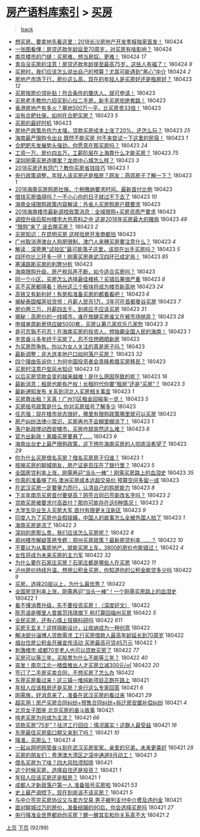 [房产语料库索引](../../README.md)  > [买房](买房.md)
====
> [back](../README.md)

- [想买房、要拿地先看这里：2018长沙房地产开发季报独家首发！](http://jkwz.applinzi.com/ittc/7095469429460829190.html#%E6%83%B3%E4%B9%B0%E6%88%BF%E3%80%81%E8%A6%81%E6%8B%BF%E5%9C%B0%E5%85%88%E7%9C%8B%E8%BF%99%E9%87%8C%EF%BC%9A2018%E9%95%BF%E6%B2%99%E6%88%BF%E5%9C%B0%E4%BA%A7%E5%BC%80%E5%8F%91%E5%AD%A3%E6%8A%A5%E7%8B%AC%E5%AE%B6%E9%A6%96%E5%8F%91%EF%BC%81) 180424  
- [一张图看懂｜房贷还款年龄延至70周岁，对买房有啥影响？](http://jkwz.applinzi.com/ittc/7095468118438839312.html#%E4%B8%80%E5%BC%A0%E5%9B%BE%E7%9C%8B%E6%87%82%EF%BD%9C%E6%88%BF%E8%B4%B7%E8%BF%98%E6%AC%BE%E5%B9%B4%E9%BE%84%E5%BB%B6%E8%87%B370%E5%91%A8%E5%B2%81%EF%BC%8C%E5%AF%B9%E4%B9%B0%E6%88%BF%E6%9C%89%E5%95%A5%E5%BD%B1%E5%93%8D%EF%BC%9F) 180424  
- [南京楼市的门缝：买房难，想当房奴，更难！](http://jkwz.applinzi.com/ittc/7095460751198389265.html#%E5%8D%97%E4%BA%AC%E6%A5%BC%E5%B8%82%E7%9A%84%E9%97%A8%E7%BC%9D%EF%BC%9A%E4%B9%B0%E6%88%BF%E9%9A%BE%EF%BC%8C%E6%83%B3%E5%BD%93%E6%88%BF%E5%A5%B4%EF%BC%8C%E6%9B%B4%E9%9A%BE%EF%BC%81) 180424 *17* 
- [青岛没买房的注意！房贷还款年龄提至最高75岁，这些人有福了！](http://jkwz.applinzi.com/ittc/7095433845224768523.html#%E9%9D%92%E5%B2%9B%E6%B2%A1%E4%B9%B0%E6%88%BF%E7%9A%84%E6%B3%A8%E6%84%8F%EF%BC%81%E6%88%BF%E8%B4%B7%E8%BF%98%E6%AC%BE%E5%B9%B4%E9%BE%84%E6%8F%90%E8%87%B3%E6%9C%80%E9%AB%9875%E5%B2%81%EF%BC%8C%E8%BF%99%E4%BA%9B%E4%BA%BA%E6%9C%89%E7%A6%8F%E4%BA%86%EF%BC%81) 180424 *9* 
- [买房时，我们应该怎么说出自己的预算？尤其可能遇到“黑心”中介](http://jkwz.applinzi.com/ittc/7095324945674667024.html#%E4%B9%B0%E6%88%BF%E6%97%B6%EF%BC%8C%E6%88%91%E4%BB%AC%E5%BA%94%E8%AF%A5%E6%80%8E%E4%B9%88%E8%AF%B4%E5%87%BA%E8%87%AA%E5%B7%B1%E7%9A%84%E9%A2%84%E7%AE%97%EF%BC%9F%E5%B0%A4%E5%85%B6%E5%8F%AF%E8%83%BD%E9%81%87%E5%88%B0%E2%80%9C%E9%BB%91%E5%BF%83%E2%80%9D%E4%B8%AD%E4%BB%8B) 180424 *2* 
- [房地产市场下行，房价这么高，现在的年轻人是买房好还是租房好？](http://jkwz.applinzi.com/ittc/7095320153837536272.html#%E6%88%BF%E5%9C%B0%E4%BA%A7%E5%B8%82%E5%9C%BA%E4%B8%8B%E8%A1%8C%EF%BC%8C%E6%88%BF%E4%BB%B7%E8%BF%99%E4%B9%88%E9%AB%98%EF%BC%8C%E7%8E%B0%E5%9C%A8%E7%9A%84%E5%B9%B4%E8%BD%BB%E4%BA%BA%E6%98%AF%E4%B9%B0%E6%88%BF%E5%A5%BD%E8%BF%98%E6%98%AF%E7%A7%9F%E6%88%BF%E5%A5%BD%EF%BC%9F) 180423 *12* 
- [买房按房价领补贴！符合条件的肇庆人，就可申请！](http://jkwz.applinzi.com/ittc/7095300626886165515.html#%E4%B9%B0%E6%88%BF%E6%8C%89%E6%88%BF%E4%BB%B7%E9%A2%86%E8%A1%A5%E8%B4%B4%EF%BC%81%E7%AC%A6%E5%90%88%E6%9D%A1%E4%BB%B6%E7%9A%84%E8%82%87%E5%BA%86%E4%BA%BA%EF%BC%8C%E5%B0%B1%E5%8F%AF%E7%94%B3%E8%AF%B7%EF%BC%81) 180423  
- [买房老手教你六招买到心仪二手房，新手买房拒绝套路！](http://jkwz.applinzi.com/ittc/7095298488386716682.html#%E4%B9%B0%E6%88%BF%E8%80%81%E6%89%8B%E6%95%99%E4%BD%A0%E5%85%AD%E6%8B%9B%E4%B9%B0%E5%88%B0%E5%BF%83%E4%BB%AA%E4%BA%8C%E6%89%8B%E6%88%BF%EF%BC%8C%E6%96%B0%E6%89%8B%E4%B9%B0%E6%88%BF%E6%8B%92%E7%BB%9D%E5%A5%97%E8%B7%AF%EF%BC%81) 180423  
- [香港房地产有多火？墓地500万一平，比买房贵33倍！](http://jkwz.applinzi.com/ittc/7095282429243950087.html#%E9%A6%99%E6%B8%AF%E6%88%BF%E5%9C%B0%E4%BA%A7%E6%9C%89%E5%A4%9A%E7%81%AB%EF%BC%9F%E5%A2%93%E5%9C%B0500%E4%B8%87%E4%B8%80%E5%B9%B3%EF%BC%8C%E6%AF%94%E4%B9%B0%E6%88%BF%E8%B4%B533%E5%80%8D%EF%BC%81) 180423  
- [没有合肥社保，如何在合肥买房？](http://jkwz.applinzi.com/ittc/7095270228860863494.html#%E6%B2%A1%E6%9C%89%E5%90%88%E8%82%A5%E7%A4%BE%E4%BF%9D%EF%BC%8C%E5%A6%82%E4%BD%95%E5%9C%A8%E5%90%88%E8%82%A5%E4%B9%B0%E6%88%BF%EF%BC%9F) 180423 *5* 
- [买房的最好时机](http://jkwz.applinzi.com/ittc/7095267577045713926.html#%E4%B9%B0%E6%88%BF%E7%9A%84%E6%9C%80%E5%A5%BD%E6%97%B6%E6%9C%BA) 180423  
- [房地产政策杀伤力太强，贷款买房成本上涨了20%，还怎么玩？](http://jkwz.applinzi.com/ittc/7095266371246228487.html#%E6%88%BF%E5%9C%B0%E4%BA%A7%E6%94%BF%E7%AD%96%E6%9D%80%E4%BC%A4%E5%8A%9B%E5%A4%AA%E5%BC%BA%EF%BC%8C%E8%B4%B7%E6%AC%BE%E4%B9%B0%E6%88%BF%E6%88%90%E6%9C%AC%E4%B8%8A%E6%B6%A8%E4%BA%8620%25%EF%BC%8C%E8%BF%98%E6%80%8E%E4%B9%88%E7%8E%A9%EF%BC%9F) 180423 *25* 
- [海南最严限购令出台 既然不能买房 何不来尝试一下这里的民宿！](http://jkwz.applinzi.com/ittc/7095222195561432075.html#%E6%B5%B7%E5%8D%97%E6%9C%80%E4%B8%A5%E9%99%90%E8%B4%AD%E4%BB%A4%E5%87%BA%E5%8F%B0+%E6%97%A2%E7%84%B6%E4%B8%8D%E8%83%BD%E4%B9%B0%E6%88%BF+%E4%BD%95%E4%B8%8D%E6%9D%A5%E5%B0%9D%E8%AF%95%E4%B8%80%E4%B8%8B%E8%BF%99%E9%87%8C%E7%9A%84%E6%B0%91%E5%AE%BF%EF%BC%81) 180423 *1* 
- [合肥肥东发展势头强劲，你愿意在那买房吗？](http://jkwz.applinzi.com/ittc/7095234129572660240.html#%E5%90%88%E8%82%A5%E8%82%A5%E4%B8%9C%E5%8F%91%E5%B1%95%E5%8A%BF%E5%A4%B4%E5%BC%BA%E5%8A%B2%EF%BC%8C%E4%BD%A0%E6%84%BF%E6%84%8F%E5%9C%A8%E9%82%A3%E4%B9%B0%E6%88%BF%E5%90%97%EF%BC%9F) 180423 *24* 
- [工资一万，房价四五万，工薪阶层在上海靠什么才能买房？](http://jkwz.applinzi.com/ittc/7095181363357680650.html#%E5%B7%A5%E8%B5%84%E4%B8%80%E4%B8%87%EF%BC%8C%E6%88%BF%E4%BB%B7%E5%9B%9B%E4%BA%94%E4%B8%87%EF%BC%8C%E5%B7%A5%E8%96%AA%E9%98%B6%E5%B1%82%E5%9C%A8%E4%B8%8A%E6%B5%B7%E9%9D%A0%E4%BB%80%E4%B9%88%E6%89%8D%E8%83%BD%E4%B9%B0%E6%88%BF%EF%BC%9F) 180423 *75* 
- [深圳刚需买房选哪里？龙岗中心城怎么样？](http://jkwz.applinzi.com/ittc/7095218007016211467.html#%E6%B7%B1%E5%9C%B3%E5%88%9A%E9%9C%80%E4%B9%B0%E6%88%BF%E9%80%89%E5%93%AA%E9%87%8C%EF%BC%9F%E9%BE%99%E5%B2%97%E4%B8%AD%E5%BF%83%E5%9F%8E%E6%80%8E%E4%B9%88%E6%A0%B7%EF%BC%9F) 180423 *3* 
- [2018买房还有窍门？教你买房省钱技巧](http://jkwz.applinzi.com/ittc/7095200671936807946.html#2018%E4%B9%B0%E6%88%BF%E8%BF%98%E6%9C%89%E7%AA%8D%E9%97%A8%EF%BC%9F%E6%95%99%E4%BD%A0%E4%B9%B0%E6%88%BF%E7%9C%81%E9%92%B1%E6%8A%80%E5%B7%A7) 180423 *1* 
- [央行政策调整，年轻人该买房还是租房？网友：燕郊房子了解一下？](http://jkwz.applinzi.com/ittc/7095178888575714314.html#%E5%A4%AE%E8%A1%8C%E6%94%BF%E7%AD%96%E8%B0%83%E6%95%B4%EF%BC%8C%E5%B9%B4%E8%BD%BB%E4%BA%BA%E8%AF%A5%E4%B9%B0%E6%88%BF%E8%BF%98%E6%98%AF%E7%A7%9F%E6%88%BF%EF%BC%9F%E7%BD%91%E5%8F%8B%EF%BC%9A%E7%87%95%E9%83%8A%E6%88%BF%E5%AD%90%E4%BA%86%E8%A7%A3%E4%B8%80%E4%B8%8B%EF%BC%9F) 180423 *1* 
- [2018海南买房购房社保、个税缴纳要求时间、最新首付比例](http://jkwz.applinzi.com/ittc/7095223005896770566.html#2018%E6%B5%B7%E5%8D%97%E4%B9%B0%E6%88%BF%E8%B4%AD%E6%88%BF%E7%A4%BE%E4%BF%9D%E3%80%81%E4%B8%AA%E7%A8%8E%E7%BC%B4%E7%BA%B3%E8%A6%81%E6%B1%82%E6%97%B6%E9%97%B4%E3%80%81%E6%9C%80%E6%96%B0%E9%A6%96%E4%BB%98%E6%AF%94%E4%BE%8B) 180423  
- [借钱买房值得吗？一不小心你的日子就过不下去了](http://jkwz.applinzi.com/ittc/7095221466637534218.html#%E5%80%9F%E9%92%B1%E4%B9%B0%E6%88%BF%E5%80%BC%E5%BE%97%E5%90%97%EF%BC%9F%E4%B8%80%E4%B8%8D%E5%B0%8F%E5%BF%83%E4%BD%A0%E7%9A%84%E6%97%A5%E5%AD%90%E5%B0%B1%E8%BF%87%E4%B8%8D%E4%B8%8B%E5%8E%BB%E4%BA%86) 180423 *10* 
- [海南全域限购政策内容解读：外省人买房购房户籍要求](http://jkwz.applinzi.com/ittc/7095218443316102151.html#%E6%B5%B7%E5%8D%97%E5%85%A8%E5%9F%9F%E9%99%90%E8%B4%AD%E6%94%BF%E7%AD%96%E5%86%85%E5%AE%B9%E8%A7%A3%E8%AF%BB%EF%BC%9A%E5%A4%96%E7%9C%81%E4%BA%BA%E4%B9%B0%E6%88%BF%E8%B4%AD%E6%88%BF%E6%88%B7%E7%B1%8D%E8%A6%81%E6%B1%82) 180423  
- [2018海南楼市最新调控政策消息：全域限购+买房资质严要求](http://jkwz.applinzi.com/ittc/7095217086668473361.html#2018%E6%B5%B7%E5%8D%97%E6%A5%BC%E5%B8%82%E6%9C%80%E6%96%B0%E8%B0%83%E6%8E%A7%E6%94%BF%E7%AD%96%E6%B6%88%E6%81%AF%EF%BC%9A%E5%85%A8%E5%9F%9F%E9%99%90%E8%B4%AD%2B%E4%B9%B0%E6%88%BF%E8%B5%84%E8%B4%A8%E4%B8%A5%E8%A6%81%E6%B1%82) 180423  
- [调控升级后胶州楼市大热意料之中 这是2018年买房最大的赌局](http://jkwz.applinzi.com/ittc/7095214074029933578.html#%E8%B0%83%E6%8E%A7%E5%8D%87%E7%BA%A7%E5%90%8E%E8%83%B6%E5%B7%9E%E6%A5%BC%E5%B8%82%E5%A4%A7%E7%83%AD%E6%84%8F%E6%96%99%E4%B9%8B%E4%B8%AD+%E8%BF%99%E6%98%AF2018%E5%B9%B4%E4%B9%B0%E6%88%BF%E6%9C%80%E5%A4%A7%E7%9A%84%E8%B5%8C%E5%B1%80) 180423 *49* 
- [“限购”来了 该去哪买房？](http://jkwz.applinzi.com/ittc/7095212610972812299.html#%E2%80%9C%E9%99%90%E8%B4%AD%E2%80%9D%E6%9D%A5%E4%BA%86+%E8%AF%A5%E5%8E%BB%E5%93%AA%E4%B9%B0%E6%88%BF%EF%BC%9F) 180423 *2* 
- [买房知识：在昆明买房 这样验房开发商都怕](http://jkwz.applinzi.com/ittc/7095209734649152523.html#%E4%B9%B0%E6%88%BF%E7%9F%A5%E8%AF%86%EF%BC%9A%E5%9C%A8%E6%98%86%E6%98%8E%E4%B9%B0%E6%88%BF+%E8%BF%99%E6%A0%B7%E9%AA%8C%E6%88%BF%E5%BC%80%E5%8F%91%E5%95%86%E9%83%BD%E6%80%95) 180423  
- [广州取消港澳台人购房限制，澳门人来穗买房要注意什么？](http://jkwz.applinzi.com/ittc/7095209067406689291.html#%E5%B9%BF%E5%B7%9E%E5%8F%96%E6%B6%88%E6%B8%AF%E6%BE%B3%E5%8F%B0%E4%BA%BA%E8%B4%AD%E6%88%BF%E9%99%90%E5%88%B6%EF%BC%8C%E6%BE%B3%E9%97%A8%E4%BA%BA%E6%9D%A5%E7%A9%97%E4%B9%B0%E6%88%BF%E8%A6%81%E6%B3%A8%E6%84%8F%E4%BB%80%E4%B9%88%EF%BC%9F) 180423 *4* 
- [解读：深莞惠“试验区”最可能落子这里，该现在出手买房吗？](http://jkwz.applinzi.com/ittc/7095208670390649873.html#%E8%A7%A3%E8%AF%BB%EF%BC%9A%E6%B7%B1%E8%8E%9E%E6%83%A0%E2%80%9C%E8%AF%95%E9%AA%8C%E5%8C%BA%E2%80%9D%E6%9C%80%E5%8F%AF%E8%83%BD%E8%90%BD%E5%AD%90%E8%BF%99%E9%87%8C%EF%BC%8C%E8%AF%A5%E7%8E%B0%E5%9C%A8%E5%87%BA%E6%89%8B%E4%B9%B0%E6%88%BF%E5%90%97%EF%BC%9F) 180423 *5* 
- [四环你比三环多一环！刚需买房奔武汉四环已成定局！](http://jkwz.applinzi.com/ittc/7095206372482483206.html#%E5%9B%9B%E7%8E%AF%E4%BD%A0%E6%AF%94%E4%B8%89%E7%8E%AF%E5%A4%9A%E4%B8%80%E7%8E%AF%EF%BC%81%E5%88%9A%E9%9C%80%E4%B9%B0%E6%88%BF%E5%A5%94%E6%AD%A6%E6%B1%89%E5%9B%9B%E7%8E%AF%E5%B7%B2%E6%88%90%E5%AE%9A%E5%B1%80%EF%BC%81) 180423 *85* 
- [塞浦路斯买房的利弊分析](http://jkwz.applinzi.com/ittc/7095205997335544848.html#%E5%A1%9E%E6%B5%A6%E8%B7%AF%E6%96%AF%E4%B9%B0%E6%88%BF%E7%9A%84%E5%88%A9%E5%BC%8A%E5%88%86%E6%9E%90) 180423  
- [海南限购升级，房产税风声不断，如今适合买房吗？](http://jkwz.applinzi.com/ittc/7095203723402019857.html#%E6%B5%B7%E5%8D%97%E9%99%90%E8%B4%AD%E5%8D%87%E7%BA%A7%EF%BC%8C%E6%88%BF%E4%BA%A7%E7%A8%8E%E9%A3%8E%E5%A3%B0%E4%B8%8D%E6%96%AD%EF%BC%8C%E5%A6%82%E4%BB%8A%E9%80%82%E5%90%88%E4%B9%B0%E6%88%BF%E5%90%97%EF%BC%9F) 180423  
- [同一个小区，买房怎么选择最佳楼栋？买错后果很严重](http://jkwz.applinzi.com/ittc/7095200934412157963.html#%E5%90%8C%E4%B8%80%E4%B8%AA%E5%B0%8F%E5%8C%BA%EF%BC%8C%E4%B9%B0%E6%88%BF%E6%80%8E%E4%B9%88%E9%80%89%E6%8B%A9%E6%9C%80%E4%BD%B3%E6%A5%BC%E6%A0%8B%EF%BC%9F%E4%B9%B0%E9%94%99%E5%90%8E%E6%9E%9C%E5%BE%88%E4%B8%A5%E9%87%8D) 180423 *8* 
- [买不买房都得看！扬州这三个板块将成为楼市新高地](http://jkwz.applinzi.com/ittc/7095199886414971910.html#%E4%B9%B0%E4%B8%8D%E4%B9%B0%E6%88%BF%E9%83%BD%E5%BE%97%E7%9C%8B%EF%BC%81%E6%89%AC%E5%B7%9E%E8%BF%99%E4%B8%89%E4%B8%AA%E6%9D%BF%E5%9D%97%E5%B0%86%E6%88%90%E4%B8%BA%E6%A5%BC%E5%B8%82%E6%96%B0%E9%AB%98%E5%9C%B0) 180423 *24* 
- [高铁又有新利好！有房和准备买房的都看看吧！](http://jkwz.applinzi.com/ittc/7095190782845912080.html#%E9%AB%98%E9%93%81%E5%8F%88%E6%9C%89%E6%96%B0%E5%88%A9%E5%A5%BD%EF%BC%81%E6%9C%89%E6%88%BF%E5%92%8C%E5%87%86%E5%A4%87%E4%B9%B0%E6%88%BF%E7%9A%84%E9%83%BD%E7%9C%8B%E7%9C%8B%E5%90%A7%EF%BC%81) 180423 *6* 
- [揭秘泰国榴莲验货师：月薪人民币1万，3年可在首都曼谷买房](http://jkwz.applinzi.com/ittc/7095184201508979729.html#%E6%8F%AD%E7%A7%98%E6%B3%B0%E5%9B%BD%E6%A6%B4%E8%8E%B2%E9%AA%8C%E8%B4%A7%E5%B8%88%EF%BC%9A%E6%9C%88%E8%96%AA%E4%BA%BA%E6%B0%91%E5%B8%811%E4%B8%87%EF%BC%8C3%E5%B9%B4%E5%8F%AF%E5%9C%A8%E9%A6%96%E9%83%BD%E6%9B%BC%E8%B0%B7%E4%B9%B0%E6%88%BF) 180423 *7* 
- [房价两三万，月薪四五千，到底应不应该买房](http://jkwz.applinzi.com/ittc/7095183729737860112.html#%E6%88%BF%E4%BB%B7%E4%B8%A4%E4%B8%89%E4%B8%87%EF%BC%8C%E6%9C%88%E8%96%AA%E5%9B%9B%E4%BA%94%E5%8D%83%EF%BC%8C%E5%88%B0%E5%BA%95%E5%BA%94%E4%B8%8D%E5%BA%94%E8%AF%A5%E4%B9%B0%E6%88%BF) 180423 *31* 
- [揭秘：高房价的一线城市，谁在放肆买房谁又在被市场抛弃？](http://jkwz.applinzi.com/ittc/7095183400157840391.html#%E6%8F%AD%E7%A7%98%EF%BC%9A%E9%AB%98%E6%88%BF%E4%BB%B7%E7%9A%84%E4%B8%80%E7%BA%BF%E5%9F%8E%E5%B8%82%EF%BC%8C%E8%B0%81%E5%9C%A8%E6%94%BE%E8%82%86%E4%B9%B0%E6%88%BF%E8%B0%81%E5%8F%88%E5%9C%A8%E8%A2%AB%E5%B8%82%E5%9C%BA%E6%8A%9B%E5%BC%83%EF%BC%9F) 180423 *28* 
- [申城单周新房供应破5000套，买房认筹几家欢乐几家愁](http://jkwz.applinzi.com/ittc/7095181904460645392.html#%E7%94%B3%E5%9F%8E%E5%8D%95%E5%91%A8%E6%96%B0%E6%88%BF%E4%BE%9B%E5%BA%94%E7%A0%B45000%E5%A5%97%EF%BC%8C%E4%B9%B0%E6%88%BF%E8%AE%A4%E7%AD%B9%E5%87%A0%E5%AE%B6%E6%AC%A2%E4%B9%90%E5%87%A0%E5%AE%B6%E6%84%81) 180423 *3* 
- [是可忍孰不可忍！在海南买房的投资人，想独霸全国人民的海南！](http://jkwz.applinzi.com/ittc/7095179902003446790.html#%E6%98%AF%E5%8F%AF%E5%BF%8D%E5%AD%B0%E4%B8%8D%E5%8F%AF%E5%BF%8D%EF%BC%81%E5%9C%A8%E6%B5%B7%E5%8D%97%E4%B9%B0%E6%88%BF%E7%9A%84%E6%8A%95%E8%B5%84%E4%BA%BA%EF%BC%8C%E6%83%B3%E7%8B%AC%E9%9C%B8%E5%85%A8%E5%9B%BD%E4%BA%BA%E6%B0%91%E7%9A%84%E6%B5%B7%E5%8D%97%EF%BC%81) 180423 *1* 
- [辛苦奋斗多年终于买房了，忍不住想晒晒新房](http://jkwz.applinzi.com/ittc/7095175988378076170.html#%E8%BE%9B%E8%8B%A6%E5%A5%8B%E6%96%97%E5%A4%9A%E5%B9%B4%E7%BB%88%E4%BA%8E%E4%B9%B0%E6%88%BF%E4%BA%86%EF%BC%8C%E5%BF%8D%E4%B8%8D%E4%BD%8F%E6%83%B3%E6%99%92%E6%99%92%E6%96%B0%E6%88%BF) 180423  
- [为买房而争执，你以为女人关注的真是房子吗？](http://jkwz.applinzi.com/ittc/7095175551100912650.html#%E4%B8%BA%E4%B9%B0%E6%88%BF%E8%80%8C%E4%BA%89%E6%89%A7%EF%BC%8C%E4%BD%A0%E4%BB%A5%E4%B8%BA%E5%A5%B3%E4%BA%BA%E5%85%B3%E6%B3%A8%E7%9A%84%E7%9C%9F%E6%98%AF%E6%88%BF%E5%AD%90%E5%90%97%EF%BC%9F) 180423  
- [最新调整：非大连本地户口如何落户买房？](http://jkwz.applinzi.com/ittc/7095173735709672458.html#%E6%9C%80%E6%96%B0%E8%B0%83%E6%95%B4%EF%BC%9A%E9%9D%9E%E5%A4%A7%E8%BF%9E%E6%9C%AC%E5%9C%B0%E6%88%B7%E5%8F%A3%E5%A6%82%E4%BD%95%E8%90%BD%E6%88%B7%E4%B9%B0%E6%88%BF%EF%BC%9F) 180423 *32* 
- [四个理由告诉你！为何中国投资者会青睐希腊买房移民？](http://jkwz.applinzi.com/ittc/7095172486713050128.html#%E5%9B%9B%E4%B8%AA%E7%90%86%E7%94%B1%E5%91%8A%E8%AF%89%E4%BD%A0%EF%BC%81%E4%B8%BA%E4%BD%95%E4%B8%AD%E5%9B%BD%E6%8A%95%E8%B5%84%E8%80%85%E4%BC%9A%E9%9D%92%E7%9D%90%E5%B8%8C%E8%85%8A%E4%B9%B0%E6%88%BF%E7%A7%BB%E6%B0%91%EF%BC%9F) 180423  
- [买房时注意户型风水知识](http://jkwz.applinzi.com/ittc/7095171153327031302.html#%E4%B9%B0%E6%88%BF%E6%97%B6%E6%B3%A8%E6%84%8F%E6%88%B7%E5%9E%8B%E9%A3%8E%E6%B0%B4%E7%9F%A5%E8%AF%86) 180423 *13* 
- [以后买房贷款会变的越来越难！是什么原因导致的呢？](http://jkwz.applinzi.com/ittc/7095170477553353735.html#%E4%BB%A5%E5%90%8E%E4%B9%B0%E6%88%BF%E8%B4%B7%E6%AC%BE%E4%BC%9A%E5%8F%98%E7%9A%84%E8%B6%8A%E6%9D%A5%E8%B6%8A%E9%9A%BE%EF%BC%81%E6%98%AF%E4%BB%80%E4%B9%88%E5%8E%9F%E5%9B%A0%E5%AF%BC%E8%87%B4%E7%9A%84%E5%91%A2%EF%BC%9F) 180423 *16* 
- [最新消息：租房也能有产权！长租时代你要“租房”还是“买房”？](http://jkwz.applinzi.com/ittc/7095167912631600135.html#%E6%9C%80%E6%96%B0%E6%B6%88%E6%81%AF%EF%BC%9A%E7%A7%9F%E6%88%BF%E4%B9%9F%E8%83%BD%E6%9C%89%E4%BA%A7%E6%9D%83%EF%BC%81%E9%95%BF%E7%A7%9F%E6%97%B6%E4%BB%A3%E4%BD%A0%E8%A6%81%E2%80%9C%E7%A7%9F%E6%88%BF%E2%80%9D%E8%BF%98%E6%98%AF%E2%80%9C%E4%B9%B0%E6%88%BF%E2%80%9D%EF%BC%9F) 180423 *3* 
- [最新通知发布 关系到河北人买房相关事宜](http://jkwz.applinzi.com/ittc/7095134925407912970.html#%E6%9C%80%E6%96%B0%E9%80%9A%E7%9F%A5%E5%8F%91%E5%B8%83+%E5%85%B3%E7%B3%BB%E5%88%B0%E6%B2%B3%E5%8C%97%E4%BA%BA%E4%B9%B0%E6%88%BF%E7%9B%B8%E5%85%B3%E4%BA%8B%E5%AE%9C) 180423 *1* 
- [买房靠出租？天真！广州11区租金回报率一览！](http://jkwz.applinzi.com/ittc/7095128788038059025.html#%E4%B9%B0%E6%88%BF%E9%9D%A0%E5%87%BA%E7%A7%9F%EF%BC%9F%E5%A4%A9%E7%9C%9F%EF%BC%81%E5%B9%BF%E5%B7%9E11%E5%8C%BA%E7%A7%9F%E9%87%91%E5%9B%9E%E6%8A%A5%E7%8E%87%E4%B8%80%E8%A7%88%EF%BC%81) 180423 *5* 
- [买房摇号政策是什么 你对买房摇号了解多少](http://jkwz.applinzi.com/ittc/7095124479112119313.html#%E4%B9%B0%E6%88%BF%E6%91%87%E5%8F%B7%E6%94%BF%E7%AD%96%E6%98%AF%E4%BB%80%E4%B9%88+%E4%BD%A0%E5%AF%B9%E4%B9%B0%E6%88%BF%E6%91%87%E5%8F%B7%E4%BA%86%E8%A7%A3%E5%A4%9A%E5%B0%91) 180423  
- [任志强：现在楼市状态很好，哪里有限购政策哪里就可以买房](http://jkwz.applinzi.com/ittc/7095120738011055115.html#%E4%BB%BB%E5%BF%97%E5%BC%BA%EF%BC%9A%E7%8E%B0%E5%9C%A8%E6%A5%BC%E5%B8%82%E7%8A%B6%E6%80%81%E5%BE%88%E5%A5%BD%EF%BC%8C%E5%93%AA%E9%87%8C%E6%9C%89%E9%99%90%E8%B4%AD%E6%94%BF%E7%AD%96%E5%93%AA%E9%87%8C%E5%B0%B1%E5%8F%AF%E4%BB%A5%E4%B9%B0%E6%88%BF) 180423  
- [房产纠纷法律小常识，买房再也不会糊里糊涂了！](http://jkwz.applinzi.com/ittc/7095119904867091467.html#%E6%88%BF%E4%BA%A7%E7%BA%A0%E7%BA%B7%E6%B3%95%E5%BE%8B%E5%B0%8F%E5%B8%B8%E8%AF%86%EF%BC%8C%E4%B9%B0%E6%88%BF%E5%86%8D%E4%B9%9F%E4%B8%8D%E4%BC%9A%E7%B3%8A%E9%87%8C%E7%B3%8A%E6%B6%82%E4%BA%86%EF%BC%81) 180423 *1* 
- [落户新政搅动西安楼市，买房咋就突然这么难？](http://jkwz.applinzi.com/ittc/7095118043355284496.html#%E8%90%BD%E6%88%B7%E6%96%B0%E6%94%BF%E6%90%85%E5%8A%A8%E8%A5%BF%E5%AE%89%E6%A5%BC%E5%B8%82%EF%BC%8C%E4%B9%B0%E6%88%BF%E5%92%8B%E5%B0%B1%E7%AA%81%E7%84%B6%E8%BF%99%E4%B9%88%E9%9A%BE%EF%BC%9F) 180423 *8* 
- [官方出新政！离婚买房要悬了……](http://jkwz.applinzi.com/ittc/7095107283048727558.html#%E5%AE%98%E6%96%B9%E5%87%BA%E6%96%B0%E6%94%BF%EF%BC%81%E7%A6%BB%E5%A9%9A%E4%B9%B0%E6%88%BF%E8%A6%81%E6%82%AC%E4%BA%86%E2%80%A6%E2%80%A6) 180423 *9* 
- [海南出台史上最严限购政策，这下想在海南买房的人彻底没希望了](http://jkwz.applinzi.com/ittc/7095107046854886407.html#%E6%B5%B7%E5%8D%97%E5%87%BA%E5%8F%B0%E5%8F%B2%E4%B8%8A%E6%9C%80%E4%B8%A5%E9%99%90%E8%B4%AD%E6%94%BF%E7%AD%96%EF%BC%8C%E8%BF%99%E4%B8%8B%E6%83%B3%E5%9C%A8%E6%B5%B7%E5%8D%97%E4%B9%B0%E6%88%BF%E7%9A%84%E4%BA%BA%E5%BD%BB%E5%BA%95%E6%B2%A1%E5%B8%8C%E6%9C%9B%E4%BA%86) 180423 *29* 
- [你为什幺买房借名买房？借名买房房子归谁？](http://jkwz.applinzi.com/ittc/7095101280722895888.html#%E4%BD%A0%E4%B8%BA%E4%BB%80%E5%B9%BA%E4%B9%B0%E6%88%BF%E5%80%9F%E5%90%8D%E4%B9%B0%E6%88%BF%EF%BC%9F%E5%80%9F%E5%90%8D%E4%B9%B0%E6%88%BF%E6%88%BF%E5%AD%90%E5%BD%92%E8%B0%81%EF%BC%9F) 180423 *1* 
- [按揭买房的聊城朋友，房产证是否压在了银行里？](http://jkwz.applinzi.com/ittc/7095100915864568839.html#%E6%8C%89%E6%8F%AD%E4%B9%B0%E6%88%BF%E7%9A%84%E8%81%8A%E5%9F%8E%E6%9C%8B%E5%8F%8B%EF%BC%8C%E6%88%BF%E4%BA%A7%E8%AF%81%E6%98%AF%E5%90%A6%E5%8E%8B%E5%9C%A8%E4%BA%86%E9%93%B6%E8%A1%8C%E9%87%8C%EF%BC%9F) 180423 *5* 
- [全国房贷利率上涨，刚需再迎“当头一棒”！刚需买房路上的血泪史](http://jkwz.applinzi.com/ittc/7095098821485003786.html#%E5%85%A8%E5%9B%BD%E6%88%BF%E8%B4%B7%E5%88%A9%E7%8E%87%E4%B8%8A%E6%B6%A8%EF%BC%8C%E5%88%9A%E9%9C%80%E5%86%8D%E8%BF%8E%E2%80%9C%E5%BD%93%E5%A4%B4%E4%B8%80%E6%A3%92%E2%80%9D%EF%BC%81%E5%88%9A%E9%9C%80%E4%B9%B0%E6%88%BF%E8%B7%AF%E4%B8%8A%E7%9A%84%E8%A1%80%E6%B3%AA%E5%8F%B2) 180423 *35* 
- [你真的准备够了吗 澳洲买房成本远超交易价 预算空间多留一成](http://jkwz.applinzi.com/ittc/7095098162077500433.html#%E4%BD%A0%E7%9C%9F%E7%9A%84%E5%87%86%E5%A4%87%E5%A4%9F%E4%BA%86%E5%90%97+%E6%BE%B3%E6%B4%B2%E4%B9%B0%E6%88%BF%E6%88%90%E6%9C%AC%E8%BF%9C%E8%B6%85%E4%BA%A4%E6%98%93%E4%BB%B7+%E9%A2%84%E7%AE%97%E7%A9%BA%E9%97%B4%E5%A4%9A%E7%95%99%E4%B8%80%E6%88%90) 180423  
- [在武汉买房一定要量力而行，认清自己的购房能力](http://jkwz.applinzi.com/ittc/7095093288048788490.html#%E5%9C%A8%E6%AD%A6%E6%B1%89%E4%B9%B0%E6%88%BF%E4%B8%80%E5%AE%9A%E8%A6%81%E9%87%8F%E5%8A%9B%E8%80%8C%E8%A1%8C%EF%BC%8C%E8%AE%A4%E6%B8%85%E8%87%AA%E5%B7%B1%E7%9A%84%E8%B4%AD%E6%88%BF%E8%83%BD%E5%8A%9B) 180423 *8* 
- [下半年南京买房首付要提高？网签合同已签能改名字吗？](http://jkwz.applinzi.com/ittc/7095091837234840592.html#%E4%B8%8B%E5%8D%8A%E5%B9%B4%E5%8D%97%E4%BA%AC%E4%B9%B0%E6%88%BF%E9%A6%96%E4%BB%98%E8%A6%81%E6%8F%90%E9%AB%98%EF%BC%9F%E7%BD%91%E7%AD%BE%E5%90%88%E5%90%8C%E5%B7%B2%E7%AD%BE%E8%83%BD%E6%94%B9%E5%90%8D%E5%AD%97%E5%90%97%EF%BC%9F) 180423 *2* 
- [贷款买房被要求付高首付？那你可能存在这6种情况！](http://jkwz.applinzi.com/ittc/7095081710851195921.html#%E8%B4%B7%E6%AC%BE%E4%B9%B0%E6%88%BF%E8%A2%AB%E8%A6%81%E6%B1%82%E4%BB%98%E9%AB%98%E9%A6%96%E4%BB%98%EF%BC%9F%E9%82%A3%E4%BD%A0%E5%8F%AF%E8%83%BD%E5%AD%98%E5%9C%A8%E8%BF%996%E7%A7%8D%E6%83%85%E5%86%B5%EF%BC%81) 180423 *2* 
- [大学生毕业生入买房大军 首付有限更关注新区](http://jkwz.applinzi.com/ittc/7095075455269078027.html#%E5%A4%A7%E5%AD%A6%E7%94%9F%E6%AF%95%E4%B8%9A%E7%94%9F%E5%85%A5%E4%B9%B0%E6%88%BF%E5%A4%A7%E5%86%9B+%E9%A6%96%E4%BB%98%E6%9C%89%E9%99%90%E6%9B%B4%E5%85%B3%E6%B3%A8%E6%96%B0%E5%8C%BA) 180423 *9* 
- [印度人为了买房也会假结婚，中国人的故事怎么全被外国人拍了](http://jkwz.applinzi.com/ittc/7093633131699766278.html#%E5%8D%B0%E5%BA%A6%E4%BA%BA%E4%B8%BA%E4%BA%86%E4%B9%B0%E6%88%BF%E4%B9%9F%E4%BC%9A%E5%81%87%E7%BB%93%E5%A9%9A%EF%BC%8C%E4%B8%AD%E5%9B%BD%E4%BA%BA%E7%9A%84%E6%95%85%E4%BA%8B%E6%80%8E%E4%B9%88%E5%85%A8%E8%A2%AB%E5%A4%96%E5%9B%BD%E4%BA%BA%E6%8B%8D%E4%BA%86) 180423 *1* 
- [海南买房是凉了](http://jkwz.applinzi.com/ittc/7094952407580804106.html#%E6%B5%B7%E5%8D%97%E4%B9%B0%E6%88%BF%E6%98%AF%E5%87%89%E4%BA%86) 180422 *3* 
- [深圳的房那么贵，我们应该怎么买房呢？](http://jkwz.applinzi.com/ittc/7094933340937520144.html#%E6%B7%B1%E5%9C%B3%E7%9A%84%E6%88%BF%E9%82%A3%E4%B9%88%E8%B4%B5%EF%BC%8C%E6%88%91%E4%BB%AC%E5%BA%94%E8%AF%A5%E6%80%8E%E4%B9%88%E4%B9%B0%E6%88%BF%E5%91%A2%EF%BC%9F) 180422 *8* 
- [郑州楼市解疑答惑专题：郑州买房政策？最新房贷利率 ……？](http://jkwz.applinzi.com/ittc/7094906253849658378.html#%E9%83%91%E5%B7%9E%E6%A5%BC%E5%B8%82%E8%A7%A3%E7%96%91%E7%AD%94%E6%83%91%E4%B8%93%E9%A2%98%EF%BC%9A%E9%83%91%E5%B7%9E%E4%B9%B0%E6%88%BF%E6%94%BF%E7%AD%96%EF%BC%9F%E6%9C%80%E6%96%B0%E6%88%BF%E8%B4%B7%E5%88%A9%E7%8E%87+%E2%80%A6%E2%80%A6%EF%BC%9F) 180422 *10* 
- [不要以为从事房地产，就能买房上车，3800的房价也能错过！](http://jkwz.applinzi.com/ittc/7094901941912208390.html#%E4%B8%8D%E8%A6%81%E4%BB%A5%E4%B8%BA%E4%BB%8E%E4%BA%8B%E6%88%BF%E5%9C%B0%E4%BA%A7%EF%BC%8C%E5%B0%B1%E8%83%BD%E4%B9%B0%E6%88%BF%E4%B8%8A%E8%BD%A6%EF%BC%8C3800%E7%9A%84%E6%88%BF%E4%BB%B7%E4%B9%9F%E8%83%BD%E9%94%99%E8%BF%87%EF%BC%81) 180422 *4* 
- [女性将成为未来买房的主力军](http://jkwz.applinzi.com/ittc/7094873388969624593.html#%E5%A5%B3%E6%80%A7%E5%B0%86%E6%88%90%E4%B8%BA%E6%9C%AA%E6%9D%A5%E4%B9%B0%E6%88%BF%E7%9A%84%E4%B8%BB%E5%8A%9B%E5%86%9B) 180422 *32* 
- [为什么要在石家庄买房？石家庄都是哪些人在买房](http://jkwz.applinzi.com/ittc/7094873303716201478.html#%E4%B8%BA%E4%BB%80%E4%B9%88%E8%A6%81%E5%9C%A8%E7%9F%B3%E5%AE%B6%E5%BA%84%E4%B9%B0%E6%88%BF%EF%BC%9F%E7%9F%B3%E5%AE%B6%E5%BA%84%E9%83%BD%E6%98%AF%E5%93%AA%E4%BA%9B%E4%BA%BA%E5%9C%A8%E4%B9%B0%E6%88%BF) 180422 *11* 
- [泸州房价持续升温，想用公积金买房，你知道你的公积金能贷多少吗](http://jkwz.applinzi.com/ittc/7094853938581079050.html#%E6%B3%B8%E5%B7%9E%E6%88%BF%E4%BB%B7%E6%8C%81%E7%BB%AD%E5%8D%87%E6%B8%A9%EF%BC%8C%E6%83%B3%E7%94%A8%E5%85%AC%E7%A7%AF%E9%87%91%E4%B9%B0%E6%88%BF%EF%BC%8C%E4%BD%A0%E7%9F%A5%E9%81%93%E4%BD%A0%E7%9A%84%E5%85%AC%E7%A7%AF%E9%87%91%E8%83%BD%E8%B4%B7%E5%A4%9A%E5%B0%91%E5%90%97) 180422 *9* 
- [买房，选择20层以上，为什么最优秀？](http://jkwz.applinzi.com/ittc/7094849001973351435.html#%E4%B9%B0%E6%88%BF%EF%BC%8C%E9%80%89%E6%8B%A920%E5%B1%82%E4%BB%A5%E4%B8%8A%EF%BC%8C%E4%B8%BA%E4%BB%80%E4%B9%88%E6%9C%80%E4%BC%98%E7%A7%80%EF%BC%9F) 180422  
- [全国房贷利率上涨，刚需再迎“当头一棒”！一个刚需买房路上的血泪史](http://jkwz.applinzi.com/ittc/7094848653544129542.html#%E5%85%A8%E5%9B%BD%E6%88%BF%E8%B4%B7%E5%88%A9%E7%8E%87%E4%B8%8A%E6%B6%A8%EF%BC%8C%E5%88%9A%E9%9C%80%E5%86%8D%E8%BF%8E%E2%80%9C%E5%BD%93%E5%A4%B4%E4%B8%80%E6%A3%92%E2%80%9D%EF%BC%81%E4%B8%80%E4%B8%AA%E5%88%9A%E9%9C%80%E4%B9%B0%E6%88%BF%E8%B7%AF%E4%B8%8A%E7%9A%84%E8%A1%80%E6%B3%AA%E5%8F%B2) 180422 *1* 
- [看不懂消费升级，先不要投资买房！（深度好文）](http://jkwz.applinzi.com/ittc/7094840890394936327.html#%E7%9C%8B%E4%B8%8D%E6%87%82%E6%B6%88%E8%B4%B9%E5%8D%87%E7%BA%A7%EF%BC%8C%E5%85%88%E4%B8%8D%E8%A6%81%E6%8A%95%E8%B5%84%E4%B9%B0%E6%88%BF%EF%BC%81%EF%BC%88%E6%B7%B1%E5%BA%A6%E5%A5%BD%E6%96%87%EF%BC%89) 180422  
- [陈芳语是哪里人曾属范玮琪旗下 称打算回福州买房](http://jkwz.applinzi.com/ittc/7094801805320127495.html#%E9%99%88%E8%8A%B3%E8%AF%AD%E6%98%AF%E5%93%AA%E9%87%8C%E4%BA%BA%E6%9B%BE%E5%B1%9E%E8%8C%83%E7%8E%AE%E7%90%AA%E6%97%97%E4%B8%8B+%E7%A7%B0%E6%89%93%E7%AE%97%E5%9B%9E%E7%A6%8F%E5%B7%9E%E4%B9%B0%E6%88%BF) 180422 *5* 
- [全民买房，还有心情上班搞科研吗](http://jkwz.applinzi.com/ittc/7094774937946686475.html#%E5%85%A8%E6%B0%91%E4%B9%B0%E6%88%BF%EF%BC%8C%E8%BF%98%E6%9C%89%E5%BF%83%E6%83%85%E4%B8%8A%E7%8F%AD%E6%90%9E%E7%A7%91%E7%A0%94%E5%90%97) 180422 *611* 
- [买房无玄关？这样隔断设计，让收纳成为一种创意](http://jkwz.applinzi.com/ittc/7094767821680804874.html#%E4%B9%B0%E6%88%BF%E6%97%A0%E7%8E%84%E5%85%B3%EF%BC%9F%E8%BF%99%E6%A0%B7%E9%9A%94%E6%96%AD%E8%AE%BE%E8%AE%A1%EF%BC%8C%E8%AE%A9%E6%94%B6%E7%BA%B3%E6%88%90%E4%B8%BA%E4%B8%80%E7%A7%8D%E5%88%9B%E6%84%8F) 180422  
- [解决部分淄博人贷款需求 工行买房借款人最高年龄延长到70周岁](http://jkwz.applinzi.com/ittc/7094735993771131910.html#%E8%A7%A3%E5%86%B3%E9%83%A8%E5%88%86%E6%B7%84%E5%8D%9A%E4%BA%BA%E8%B4%B7%E6%AC%BE%E9%9C%80%E6%B1%82+%E5%B7%A5%E8%A1%8C%E4%B9%B0%E6%88%BF%E5%80%9F%E6%AC%BE%E4%BA%BA%E6%9C%80%E9%AB%98%E5%B9%B4%E9%BE%84%E5%BB%B6%E9%95%BF%E5%88%B070%E5%91%A8%E5%B2%81) 180422  
- [烟台住房公积金开展宣传活动 买房最高可贷45万元](http://jkwz.applinzi.com/ittc/7094721424487089158.html#%E7%83%9F%E5%8F%B0%E4%BD%8F%E6%88%BF%E5%85%AC%E7%A7%AF%E9%87%91%E5%BC%80%E5%B1%95%E5%AE%A3%E4%BC%A0%E6%B4%BB%E5%8A%A8+%E4%B9%B0%E6%88%BF%E6%9C%80%E9%AB%98%E5%8F%AF%E8%B4%B745%E4%B8%87%E5%85%83) 180422 *1* 
- [刺激楼市 成都70岁老人也可以贷款买房了](http://jkwz.applinzi.com/ittc/7094546150726304784.html#%E5%88%BA%E6%BF%80%E6%A5%BC%E5%B8%82+%E6%88%90%E9%83%BD70%E5%B2%81%E8%80%81%E4%BA%BA%E4%B9%9F%E5%8F%AF%E4%BB%A5%E8%B4%B7%E6%AC%BE%E4%B9%B0%E6%88%BF%E4%BA%86) 180422 *77* 
- [买房可以等三年，买股票为什么不能等三年？](http://jkwz.applinzi.com/ittc/7094428409860195345.html#%E4%B9%B0%E6%88%BF%E5%8F%AF%E4%BB%A5%E7%AD%89%E4%B8%89%E5%B9%B4%EF%BC%8C%E4%B9%B0%E8%82%A1%E7%A5%A8%E4%B8%BA%E4%BB%80%E4%B9%88%E4%B8%8D%E8%83%BD%E7%AD%89%E4%B8%89%E5%B9%B4%EF%BC%9F) 180422 *40* 
- [突发！南京江北一楼盘推出人才买房立减300元/㎡](http://jkwz.applinzi.com/ittc/7094697772303516679.html#%E7%AA%81%E5%8F%91%EF%BC%81%E5%8D%97%E4%BA%AC%E6%B1%9F%E5%8C%97%E4%B8%80%E6%A5%BC%E7%9B%98%E6%8E%A8%E5%87%BA%E4%BA%BA%E6%89%8D%E4%B9%B0%E6%88%BF%E7%AB%8B%E5%87%8F300%E5%85%83%2F%E3%8E%A1) 180422 *20* 
- [签订了二手房买卖合同，不想买房了怎么办](http://jkwz.applinzi.com/ittc/7094592183690855434.html#%E7%AD%BE%E8%AE%A2%E4%BA%86%E4%BA%8C%E6%89%8B%E6%88%BF%E4%B9%B0%E5%8D%96%E5%90%88%E5%90%8C%EF%BC%8C%E4%B8%8D%E6%83%B3%E4%B9%B0%E6%88%BF%E4%BA%86%E6%80%8E%E4%B9%88%E5%8A%9E) 180422  
- [东莞买房看过来！这三镇一堆纯新项目正跑在路上](http://jkwz.applinzi.com/ittc/7094570509692044294.html#%E4%B8%9C%E8%8E%9E%E4%B9%B0%E6%88%BF%E7%9C%8B%E8%BF%87%E6%9D%A5%EF%BC%81%E8%BF%99%E4%B8%89%E9%95%87%E4%B8%80%E5%A0%86%E7%BA%AF%E6%96%B0%E9%A1%B9%E7%9B%AE%E6%AD%A3%E8%B7%91%E5%9C%A8%E8%B7%AF%E4%B8%8A) 180421  
- [年轻人应该租房还是买房？央行这么专家回答](http://jkwz.applinzi.com/ittc/7094568942616183815.html#%E5%B9%B4%E8%BD%BB%E4%BA%BA%E5%BA%94%E8%AF%A5%E7%A7%9F%E6%88%BF%E8%BF%98%E6%98%AF%E4%B9%B0%E6%88%BF%EF%BC%9F%E5%A4%AE%E8%A1%8C%E8%BF%99%E4%B9%88%E4%B8%93%E5%AE%B6%E5%9B%9E%E7%AD%94) 180421 *6* 
- [刚需族，好消息来了，准备在武汉买房的看过来](http://jkwz.applinzi.com/ittc/7094566598771999750.html#%E5%88%9A%E9%9C%80%E6%97%8F%EF%BC%8C%E5%A5%BD%E6%B6%88%E6%81%AF%E6%9D%A5%E4%BA%86%EF%BC%8C%E5%87%86%E5%A4%87%E5%9C%A8%E6%AD%A6%E6%B1%89%E4%B9%B0%E6%88%BF%E7%9A%84%E7%9C%8B%E8%BF%87%E6%9D%A5) 180421 *29* 
- [超实用！房产买房合同纠纷+预售合同纠纷+拆迁房安置补偿纠纷](http://jkwz.applinzi.com/ittc/7094552698282312711.html#%E8%B6%85%E5%AE%9E%E7%94%A8%EF%BC%81%E6%88%BF%E4%BA%A7%E4%B9%B0%E6%88%BF%E5%90%88%E5%90%8C%E7%BA%A0%E7%BA%B7%2B%E9%A2%84%E5%94%AE%E5%90%88%E5%90%8C%E7%BA%A0%E7%BA%B7%2B%E6%8B%86%E8%BF%81%E6%88%BF%E5%AE%89%E7%BD%AE%E8%A1%A5%E5%81%BF%E7%BA%A0%E7%BA%B7) 180421 *4* 
- [北京女子图鉴 北京买房的奋斗故事](http://jkwz.applinzi.com/ittc/7094531177761473546.html#%E5%8C%97%E4%BA%AC%E5%A5%B3%E5%AD%90%E5%9B%BE%E9%89%B4+%E5%8C%97%E4%BA%AC%E4%B9%B0%E6%88%BF%E7%9A%84%E5%A5%8B%E6%96%97%E6%95%85%E4%BA%8B) 180421  
- [啃老买房为何成为主流？](http://jkwz.applinzi.com/ittc/7094522936507761670.html#%E5%95%83%E8%80%81%E4%B9%B0%E6%88%BF%E4%B8%BA%E4%BD%95%E6%88%90%E4%B8%BA%E4%B8%BB%E6%B5%81%EF%BC%9F) 180421 *66* 
- [贷款买房“75岁”？驻济工行回应：情况属实！这群人最受益](http://jkwz.applinzi.com/ittc/7094506662251725841.html#%E8%B4%B7%E6%AC%BE%E4%B9%B0%E6%88%BF%E2%80%9C75%E5%B2%81%E2%80%9D%EF%BC%9F%E9%A9%BB%E6%B5%8E%E5%B7%A5%E8%A1%8C%E5%9B%9E%E5%BA%94%EF%BC%9A%E6%83%85%E5%86%B5%E5%B1%9E%E5%AE%9E%EF%BC%81%E8%BF%99%E7%BE%A4%E4%BA%BA%E6%9C%80%E5%8F%97%E7%9B%8A) 180421 *16* 
- [东莞最佳买房窗口期又来到了吗？](http://jkwz.applinzi.com/ittc/7094503752772092938.html#%E4%B8%9C%E8%8E%9E%E6%9C%80%E4%BD%B3%E4%B9%B0%E6%88%BF%E7%AA%97%E5%8F%A3%E6%9C%9F%E5%8F%88%E6%9D%A5%E5%88%B0%E4%BA%86%E5%90%97%EF%BC%9F) 180421 *10* 
- [降准，买房么？](http://jkwz.applinzi.com/ittc/7094153583027291147.html#%E9%99%8D%E5%87%86%EF%BC%8C%E4%B9%B0%E6%88%BF%E4%B9%88%EF%BC%9F) 180421 *4* 
- [一起从网吧网管奋斗到在武汉买房安家，亲爱的兄弟，未来更美好](http://jkwz.applinzi.com/ittc/7094487895329211403.html#%E4%B8%80%E8%B5%B7%E4%BB%8E%E7%BD%91%E5%90%A7%E7%BD%91%E7%AE%A1%E5%A5%8B%E6%96%97%E5%88%B0%E5%9C%A8%E6%AD%A6%E6%B1%89%E4%B9%B0%E6%88%BF%E5%AE%89%E5%AE%B6%EF%BC%8C%E4%BA%B2%E7%88%B1%E7%9A%84%E5%85%84%E5%BC%9F%EF%BC%8C%E6%9C%AA%E6%9D%A5%E6%9B%B4%E7%BE%8E%E5%A5%BD) 180421 *28* 
- [买房的朋友们：粤港澳大湾区之深中通道9月动工！](http://jkwz.applinzi.com/ittc/7094479728587310097.html#%E4%B9%B0%E6%88%BF%E7%9A%84%E6%9C%8B%E5%8F%8B%E4%BB%AC%EF%BC%9A%E7%B2%A4%E6%B8%AF%E6%BE%B3%E5%A4%A7%E6%B9%BE%E5%8C%BA%E4%B9%8B%E6%B7%B1%E4%B8%AD%E9%80%9A%E9%81%939%E6%9C%88%E5%8A%A8%E5%B7%A5%EF%BC%81) 180421 *3* 
- [借名买房为了啥？四大风险须知晓](http://jkwz.applinzi.com/ittc/7094478777877005319.html#%E5%80%9F%E5%90%8D%E4%B9%B0%E6%88%BF%E4%B8%BA%E4%BA%86%E5%95%A5%EF%BC%9F%E5%9B%9B%E5%A4%A7%E9%A3%8E%E9%99%A9%E9%A1%BB%E7%9F%A5%E6%99%93) 180421  
- [这个时候买房，选择自住还是投资？](http://jkwz.applinzi.com/ittc/7094478062710424587.html#%E8%BF%99%E4%B8%AA%E6%97%B6%E5%80%99%E4%B9%B0%E6%88%BF%EF%BC%8C%E9%80%89%E6%8B%A9%E8%87%AA%E4%BD%8F%E8%BF%98%E6%98%AF%E6%8A%95%E8%B5%84%EF%BC%9F) 180421 *1* 
- [年轻人应该买房还是租房？](http://jkwz.applinzi.com/ittc/7094470425377768465.html#%E5%B9%B4%E8%BD%BB%E4%BA%BA%E5%BA%94%E8%AF%A5%E4%B9%B0%E6%88%BF%E8%BF%98%E6%98%AF%E7%A7%9F%E6%88%BF%EF%BC%9F) 180421 *1* 
- [成都人才新政落户第一人 准备摇号买房啦](http://jkwz.applinzi.com/ittc/7094448655979512848.html#%E6%88%90%E9%83%BD%E4%BA%BA%E6%89%8D%E6%96%B0%E6%94%BF%E8%90%BD%E6%88%B7%E7%AC%AC%E4%B8%80%E4%BA%BA+%E5%87%86%E5%A4%87%E6%91%87%E5%8F%B7%E4%B9%B0%E6%88%BF%E5%95%A6) 180421 *53* 
- [史上最严调控下，现在到底该不该买房？](http://jkwz.applinzi.com/ittc/7094431319113335824.html#%E5%8F%B2%E4%B8%8A%E6%9C%80%E4%B8%A5%E8%B0%83%E6%8E%A7%E4%B8%8B%EF%BC%8C%E7%8E%B0%E5%9C%A8%E5%88%B0%E5%BA%95%E8%AF%A5%E4%B8%8D%E8%AF%A5%E4%B9%B0%E6%88%BF%EF%BC%9F) 180421 *5* 
- [与中介签完买房协议又与卖方交易 男子被判支付中介费及违约金](http://jkwz.applinzi.com/ittc/7094386813231957003.html#%E4%B8%8E%E4%B8%AD%E4%BB%8B%E7%AD%BE%E5%AE%8C%E4%B9%B0%E6%88%BF%E5%8D%8F%E8%AE%AE%E5%8F%88%E4%B8%8E%E5%8D%96%E6%96%B9%E4%BA%A4%E6%98%93+%E7%94%B7%E5%AD%90%E8%A2%AB%E5%88%A4%E6%94%AF%E4%BB%98%E4%B8%AD%E4%BB%8B%E8%B4%B9%E5%8F%8A%E8%BF%9D%E7%BA%A6%E9%87%91) 180421  
- [面对聊城过万的房价，准备结婚的90后，你会选择买房吗](http://jkwz.applinzi.com/ittc/7094381483164959761.html#%E9%9D%A2%E5%AF%B9%E8%81%8A%E5%9F%8E%E8%BF%87%E4%B8%87%E7%9A%84%E6%88%BF%E4%BB%B7%EF%BC%8C%E5%87%86%E5%A4%87%E7%BB%93%E5%A9%9A%E7%9A%8490%E5%90%8E%EF%BC%8C%E4%BD%A0%E4%BC%9A%E9%80%89%E6%8B%A9%E4%B9%B0%E6%88%BF%E5%90%97) 180421 *27* 
- [央行降准全世界都劝你买房？醒一醒其实和你关系真不大](http://jkwz.applinzi.com/ittc/7094100383062557703.html#%E5%A4%AE%E8%A1%8C%E9%99%8D%E5%87%86%E5%85%A8%E4%B8%96%E7%95%8C%E9%83%BD%E5%8A%9D%E4%BD%A0%E4%B9%B0%E6%88%BF%EF%BC%9F%E9%86%92%E4%B8%80%E9%86%92%E5%85%B6%E5%AE%9E%E5%92%8C%E4%BD%A0%E5%85%B3%E7%B3%BB%E7%9C%9F%E4%B8%8D%E5%A4%A7) 180421 *2* 


 [上页](买房93.md) [下页](买房91.md)          (92/99)